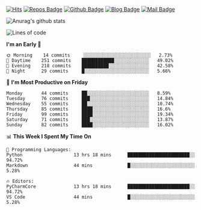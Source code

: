 

[![Hits](https://hits.seeyoufarm.com/api/count/incr/badge.svg?url=https%3A%2F%2Fgithub.com/sangm1n)](https://hits.seeyoufarm.com) 
[![Repos Badge](https://badges.pufler.dev/repos/sangm1n)](https://badges.pufler.dev)
[![Github Badge](http://img.shields.io/badge/-github-black?style=flat-square&logo=github&logoColor=white&link=https:https://github.com/sangm1n/)](https://github.com/sangm1n/)
[![Blog Badge](http://img.shields.io/badge/-devlog-00C7B7?style=flat-square&logo=Netlify&logoColor=white&link=https:https://sangminlog.netlify.app/)](https://sangminlog.netlify.app/)
[![Mail Badge](http://img.shields.io/badge/-mail-D14836?style=flat-square&logo=Gmail&logoColor=white&link=mailto:dltkd96als@naver.com)](mailto:dltkd96als@naver.com/)

![Anurag's github stats](https://github-readme-stats.vercel.app/api?username=sangm1n&show_icons=true&theme=highcontrast)

 
<!--START_SECTION:waka-->
![Lines of code](https://img.shields.io/badge/From%20Hello%20World%20I%27ve%20Written-2.2%20million%20lines%20of%20code-blue)

**I'm an Early 🐤** 

```text
🌞 Morning    14 commits     ░░░░░░░░░░░░░░░░░░░░░░░░░   2.73% 
🌆 Daytime    251 commits    ████████████░░░░░░░░░░░░░   49.02% 
🌃 Evening    218 commits    ██████████░░░░░░░░░░░░░░░   42.58% 
🌙 Night      29 commits     █░░░░░░░░░░░░░░░░░░░░░░░░   5.66%

```
📅 **I'm Most Productive on Friday** 

```text
Monday       44 commits     ██░░░░░░░░░░░░░░░░░░░░░░░   8.59% 
Tuesday      76 commits     ███░░░░░░░░░░░░░░░░░░░░░░   14.84% 
Wednesday    55 commits     ██░░░░░░░░░░░░░░░░░░░░░░░   10.74% 
Thursday     85 commits     ████░░░░░░░░░░░░░░░░░░░░░   16.6% 
Friday       99 commits     ████░░░░░░░░░░░░░░░░░░░░░   19.34% 
Saturday     71 commits     ███░░░░░░░░░░░░░░░░░░░░░░   13.87% 
Sunday       82 commits     ████░░░░░░░░░░░░░░░░░░░░░   16.02%

```


📊 **This Week I Spent My Time On** 

```text
💬 Programming Languages: 
Python                   13 hrs 18 mins      ███████████████████████░░   94.72% 
Markdown                 44 mins             █░░░░░░░░░░░░░░░░░░░░░░░░   5.28%

🔥 Editors: 
PyCharmCore              13 hrs 18 mins      ███████████████████████░░   94.72% 
VS Code                  44 mins             █░░░░░░░░░░░░░░░░░░░░░░░░   5.28%

```


<!--END_SECTION:waka-->


<!--
**sangm1n/sangm1n** is a ✨ _special_ ✨ repository because its `README.md` (this file) appears on your GitHub profile.

Here are some ideas to get you started:

- 🔭 I’m currently working on ...
- 🌱 I’m currently learning ...
- 👯 I’m looking to collaborate on ...
- 🤔 I’m looking for help with ...
- 💬 Ask me about ...
- 📫 How to reach me: ...
- 😄 Pronouns: ...
- ⚡ Fun fact: ...

https://shields.io/
-->


